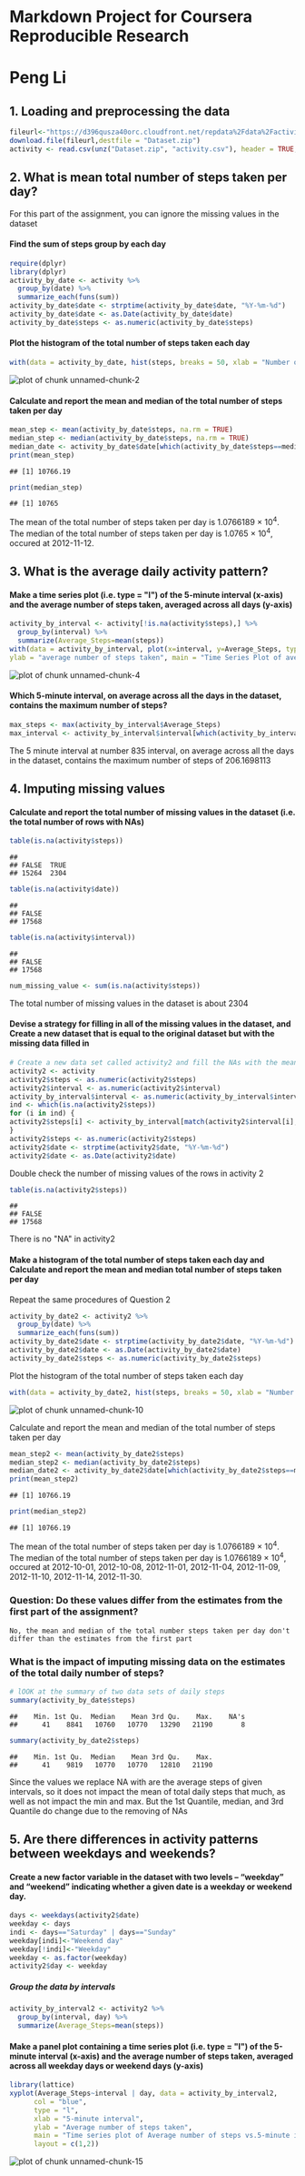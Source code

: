 # Markdown Project for Coursera Reproducible Research
Peng Li
======================================================================================================================================



## 1. Loading and preprocessing the data

```r
fileurl<-"https://d396qusza40orc.cloudfront.net/repdata%2Fdata%2Factivity.zip"
download.file(fileurl,destfile = "Dataset.zip")
activity <- read.csv(unz("Dataset.zip", "activity.csv"), header = TRUE, stringsAsFactors = FALSE, na.strings = "NA")
```

## 2. What is mean total number of steps taken per day?
For this part of the assignment, you can ignore the missing values in the dataset


#### Find the sum of steps group by each day 

```r
require(dplyr)
library(dplyr)
activity_by_date <- activity %>%
  group_by(date) %>% 
  summarize_each(funs(sum))  
activity_by_date$date <- strptime(activity_by_date$date, "%Y-%m-%d")
activity_by_date$date <- as.Date(activity_by_date$date)
activity_by_date$steps <- as.numeric(activity_by_date$steps)
```


#### Plot the histogram of the total number of steps taken each day

```r
with(data = activity_by_date, hist(steps, breaks = 50, xlab = "Number of Steps per day", main = "Histogram of Total number of Steps per day"))
```

![plot of chunk unnamed-chunk-2](figure/unnamed-chunk-2-1.png)


#### Calculate and report the mean and median of the total number of steps taken per day

```r
mean_step <- mean(activity_by_date$steps, na.rm = TRUE)
median_step <- median(activity_by_date$steps, na.rm = TRUE)
median_date <- activity_by_date$date[which(activity_by_date$steps==median_step)]
print(mean_step)
```

```
## [1] 10766.19
```

```r
print(median_step)
```

```
## [1] 10765
```
The mean of the total number of steps taken per day is 1.0766189 &times; 10<sup>4</sup>.                                                               
The median of the total number of steps taken per day is 1.0765 &times; 10<sup>4</sup>, occured at 2012-11-12.

## 3. What is the average daily activity pattern?

#### Make a time series plot (i.e. type = "l") of the 5-minute interval (x-axis) and the average number of steps taken, averaged across all days (y-axis)

```r
activity_by_interval <- activity[!is.na(activity$steps),] %>%
  group_by(interval) %>% 
  summarize(Average_Steps=mean(steps)) 
with(data = activity_by_interval, plot(x=interval, y=Average_Steps, type = "l", xlab = "5-minute interval", col = "red", 
ylab = "average number of steps taken", main = "Time Series Plot of average number of steps taken over 5-min Interval"))
```

![plot of chunk unnamed-chunk-4](figure/unnamed-chunk-4-1.png)

#### Which 5-minute interval, on average across all the days in the dataset, contains the maximum number of steps?

```r
max_steps <- max(activity_by_interval$Average_Steps)
max_interval <- activity_by_interval$interval[which(activity_by_interval$Average_Steps==max_steps)]
```
The 5 minute interval at number 835 interval, on average across all the days in the dataset, contains the maximum number of steps of 206.1698113


## 4. Imputing missing values

#### Calculate and report the total number of missing values in the dataset (i.e. the total number of rows with NAs)


```r
table(is.na(activity$steps))
```

```
## 
## FALSE  TRUE 
## 15264  2304
```

```r
table(is.na(activity$date))
```

```
## 
## FALSE 
## 17568
```

```r
table(is.na(activity$interval))
```

```
## 
## FALSE 
## 17568
```

```r
num_missing_value <- sum(is.na(activity$steps))
```
The total number of missing values in the dataset is about 2304

#### Devise a strategy for filling in all of the missing values in the dataset, and Create a new dataset that is equal to the original dataset but with the missing data filled in


```r
# Create a new data set called activity2 and fill the NAs with the mean for the same 5-minute interval
activity2 <- activity
activity2$steps <- as.numeric(activity2$steps)
activity2$interval <- as.numeric(activity2$interval)
activity_by_interval$interval <- as.numeric(activity_by_interval$interval)
ind <- which(is.na(activity2$steps))
for (i in ind) {
activity2$steps[i] <- activity_by_interval[match(activity2$interval[i],activity_by_interval$interval),2]
}
activity2$steps <- as.numeric(activity2$steps)
activity2$date <- strptime(activity2$date, "%Y-%m-%d")
activity2$date <- as.Date(activity2$date)
```
Double check the number of missing values of the rows in activity 2

```r
table(is.na(activity2$steps))
```

```
## 
## FALSE 
## 17568
```
There is no "NA" in activity2

#### Make a histogram of the total number of steps taken each day and Calculate and report the mean and median total number of steps taken per day

Repeat the same procedures of Question 2

```r
activity_by_date2 <- activity2 %>%
  group_by(date) %>% 
  summarize_each(funs(sum))  
activity_by_date2$date <- strptime(activity_by_date2$date, "%Y-%m-%d")
activity_by_date2$date <- as.Date(activity_by_date2$date)
activity_by_date2$steps <- as.numeric(activity_by_date2$steps)
```

Plot the histogram of the total number of steps taken each day

```r
with(data = activity_by_date2, hist(steps, breaks = 50, xlab = "Number of Steps per day", main = "Histogram of Total number of Steps per day"))
```

![plot of chunk unnamed-chunk-10](figure/unnamed-chunk-10-1.png)

Calculate and report the mean and median of the total number of steps taken per day

```r
mean_step2 <- mean(activity_by_date2$steps)
median_step2 <- median(activity_by_date2$steps)
median_date2 <- activity_by_date2$date[which(activity_by_date2$steps==median_step2)]
print(mean_step2)
```

```
## [1] 10766.19
```

```r
print(median_step2)
```

```
## [1] 10766.19
```

The mean of the total number of steps taken per day is 1.0766189 &times; 10<sup>4</sup>.                                                               
The median of the total number of steps taken per day is 1.0766189 &times; 10<sup>4</sup>, occured at 2012-10-01, 2012-10-08, 2012-11-01, 2012-11-04, 2012-11-09, 2012-11-10, 2012-11-14, 2012-11-30.

### Question: Do these values differ from the estimates from the first part of the assignment? 
    No, the mean and median of the total number steps taken per day don't differ than the estimates from the first part
### What is the impact of imputing missing data on the estimates of the total daily number of steps?

```r
# lOOK at the summary of two data sets of daily steps 
summary(activity_by_date$steps)
```

```
##    Min. 1st Qu.  Median    Mean 3rd Qu.    Max.    NA's 
##      41    8841   10760   10770   13290   21190       8
```

```r
summary(activity_by_date2$steps)
```

```
##    Min. 1st Qu.  Median    Mean 3rd Qu.    Max. 
##      41    9819   10770   10770   12810   21190
```

  Since the values we replace NA with are the average steps of given intervals, so it does not impact the mean of total daily steps that much, as well as not impact the min and max. But the 1st Quantile, median, and 3rd Quantile do change due to the removing of NAs

## 5. Are there differences in activity patterns between weekdays and weekends?

#### Create a new factor variable in the dataset with two levels – “weekday” and “weekend” indicating whether a given date is a weekday or weekend day.

```r
days <- weekdays(activity2$date) 
weekday <- days
indi <- days=="Saturday" | days=="Sunday"
weekday[indi]<-"Weekend day"
weekday[!indi]<-"Weekday"
weekday <- as.factor(weekday)
activity2$day <- weekday
```


##### Group the data by intervals


```r
activity_by_interval2 <- activity2 %>%
  group_by(interval, day) %>% 
  summarize(Average_Steps=mean(steps)) 
```

#### Make a panel plot containing a time series plot (i.e. type = "l") of the 5-minute interval (x-axis) and the average number of steps taken, averaged across all weekday days or weekend days (y-axis)

```r
library(lattice)
xyplot(Average_Steps~interval | day, data = activity_by_interval2,
      col = "blue",
      type = "l",
      xlab = "5-minute interval",
      ylab = "Average number of steps taken",
      main = "Time series plot of Average number of steps vs.5-minute interval",
      layout = c(1,2))
```

![plot of chunk unnamed-chunk-15](figure/unnamed-chunk-15-1.png)
